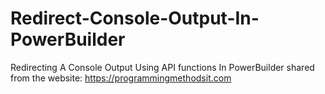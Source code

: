 # Redirect-Console-Output-In-PowerBuilder
Redirecting A Console Output Using API functions In PowerBuilder
shared from the website: https://programmingmethodsit.com

